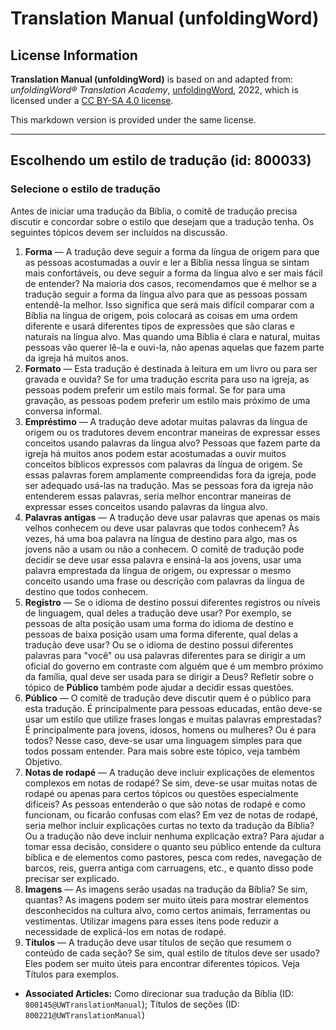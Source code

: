 # Translation Manual (unfoldingWord)

## License Information

**Translation Manual (unfoldingWord)** is based on and adapted from: _unfoldingWord® Translation Academy_, [unfoldingWord](https://unfoldingword.org/utw), 2022, which is licensed under a [CC BY-SA 4.0 license](https://creativecommons.org/licenses/by-sa/4.0/legalcode.en).

This markdown version is provided under the same license.



--------------------------------

## Escolhendo um estilo de tradução (id: 800033)

### Selecione o estilo de tradução

Antes de iniciar uma tradução da Bíblia, o comitê de tradução precisa discutir e concordar sobre o estilo que desejam que a tradução tenha. Os seguintes tópicos devem ser incluídos na discussão.

1. **Forma** — A tradução deve seguir a forma da língua de origem para que as pessoas acostumadas a ouvir e ler a Bíblia nessa língua se sintam mais confortáveis, ou deve seguir a forma da língua alvo e ser mais fácil de entender? Na maioria dos casos, recomendamos que é melhor se a tradução seguir a forma da língua alvo para que as pessoas possam entendê\-la melhor. Isso significa que será mais difícil comparar com a Bíblia na língua de origem, pois colocará as coisas em uma ordem diferente e usará diferentes tipos de expressões que são claras e naturais na língua alvo. Mas quando uma Bíblia é clara e natural, muitas pessoas vão querer lê\-la e ouvi\-la, não apenas aquelas que fazem parte da igreja há muitos anos.
2. **Formato** — Esta tradução é destinada à leitura em um livro ou para ser gravada e ouvida? Se for uma tradução escrita para uso na igreja, as pessoas podem preferir um estilo mais formal. Se for para uma gravação, as pessoas podem preferir um estilo mais próximo de uma conversa informal.
3. **Empréstimo** — A tradução deve adotar muitas palavras da língua de origem ou os tradutores devem encontrar maneiras de expressar esses conceitos usando palavras da língua alvo? Pessoas que fazem parte da igreja há muitos anos podem estar acostumadas a ouvir muitos conceitos bíblicos expressos com palavras da língua de origem. Se essas palavras forem amplamente compreendidas fora da igreja, pode ser adequado usá\-las na tradução. Mas se pessoas fora da igreja não entenderem essas palavras, seria melhor encontrar maneiras de expressar esses conceitos usando palavras da língua alvo.
4. **Palavras antigas** — A tradução deve usar palavras que apenas os mais velhos conhecem ou deve usar palavras que todos conhecem? Às vezes, há uma boa palavra na língua de destino para algo, mas os jovens não a usam ou não a conhecem. O comitê de tradução pode decidir se deve usar essa palavra e ensiná\-la aos jovens, usar uma palavra emprestada da língua de origem, ou expressar o mesmo conceito usando uma frase ou descrição com palavras da língua de destino que todos conhecem.
5. **Registro** — Se o idioma de destino possui diferentes registros ou níveis de linguagem, qual deles a tradução deve usar? Por exemplo, se pessoas de alta posição usam uma forma do idioma de destino e pessoas de baixa posição usam uma forma diferente, qual delas a tradução deve usar? Ou se o idioma de destino possui diferentes palavras para "você" ou usa palavras diferentes para se dirigir a um oficial do governo em contraste com alguém que é um membro próximo da família, qual deve ser usada para se dirigir a Deus? Refletir sobre o tópico de **Público** também pode ajudar a decidir essas questões.
6. **Público** — O comitê de tradução deve discutir quem é o público para esta tradução. É principalmente para pessoas educadas, então deve\-se usar um estilo que utilize frases longas e muitas palavras emprestadas? É principalmente para jovens, idosos, homens ou mulheres? Ou é para todos? Nesse caso, deve\-se usar uma linguagem simples para que todos possam entender. Para mais sobre este tópico, veja também Objetivo.
7. **Notas de rodapé** — A tradução deve incluir explicações de elementos complexos em notas de rodapé? Se sim, deve\-se usar muitas notas de rodapé ou apenas para certos tópicos ou questões especialmente difíceis? As pessoas entenderão o que são notas de rodapé e como funcionam, ou ficarão confusas com elas? Em vez de notas de rodapé, seria melhor incluir explicações curtas no texto da tradução da Bíblia? Ou a tradução não deve incluir nenhuma explicação extra? Para ajudar a tomar essa decisão, considere o quanto seu público entende da cultura bíblica e de elementos como pastores, pesca com redes, navegação de barcos, reis, guerra antiga com carruagens, etc., e quanto disso pode precisar ser explicado.
8. **Imagens** — As imagens serão usadas na tradução da Bíblia? Se sim, quantas? As imagens podem ser muito úteis para mostrar elementos desconhecidos na cultura alvo, como certos animais, ferramentas ou vestimentas. Utilizar imagens para esses itens pode reduzir a necessidade de explicá\-los em notas de rodapé.
9. **Títulos** — A tradução deve usar títulos de seção que resumem o conteúdo de cada seção? Se sim, qual estilo de títulos deve ser usado? Eles podem ser muito úteis para encontrar diferentes tópicos. Veja Títulos para exemplos.

* **Associated Articles:** Como direcionar sua tradução da Bíblia (ID: `800145@UWTranslationManual`); Títulos de seções (ID: `800221@UWTranslationManual`)


